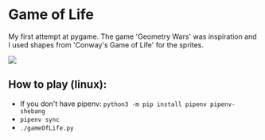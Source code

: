 # Game of Life
My first attempt at pygame. The game 'Geometry Wars' was inspiration and I used shapes from 'Conway's Game of Life' for the sprites.

![](https://media.giphy.com/media/QxREUSzA6cwrlJx67c/giphy.gif)

## How to play (linux):
* If you don't have pipenv: `python3 -m pip install pipenv pipenv-shebang`
* `pipenv sync`
* `./gameOfLife.py`
